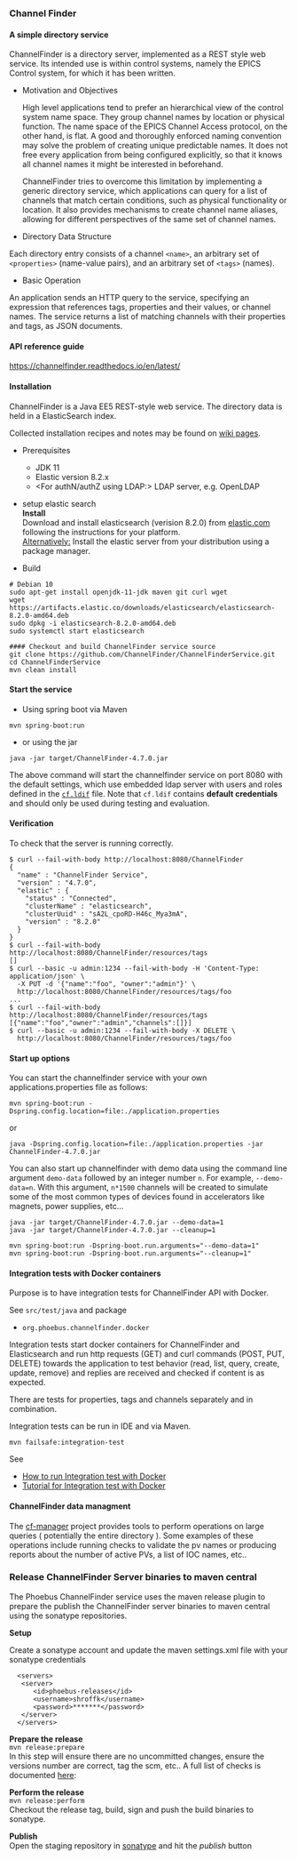### Channel Finder

#### A simple directory service

  ChannelFinder is a directory server, implemented as a REST style web service.
Its intended use is within control systems, namely the EPICS Control system, for which it has been written.

* Motivation and Objectives

  High level applications tend to prefer an hierarchical view of the control system name space. They group channel names by location or physical function. The name space of the EPICS Channel Access protocol, on the other hand, is flat. A good and thoroughly enforced naming convention may solve the problem of creating unique predictable names. It does not free every application from being configured explicitly, so that it knows all channel names it might be interested in beforehand.

  ChannelFinder tries to overcome this limitation by implementing a generic directory service, which applications can query for a list of channels that match certain conditions, such as physical functionality or location. It also provides mechanisms to create channel name aliases, allowing for different perspectives of the same set of channel names.

* Directory Data Structure

 Each directory entry consists of a channel `<name>`, an arbitrary set of `<properties>` (name-value pairs), and an arbitrary set of `<tags>` (names).

* Basic Operation

 An application sends an HTTP query to the service, specifying an expression that references tags, properties and their values, or channel names. The service returns a list of matching channels with their properties and tags, as JSON documents.


#### API reference guide

https://channelfinder.readthedocs.io/en/latest/

#### Installation

ChannelFinder is a Java EE5 REST-style web service. The directory data is held in a ElasticSearch index.

Collected installation recipes and notes may be found on [wiki pages](https://github.com/ChannelFinder/ChannelFinder-SpringBoot/wiki).

* Prerequisites

  * JDK 11
  * Elastic version 8.2.x
  * <For authN/authZ using LDAP:> LDAP server, e.g. OpenLDAP

* setup elastic search  
  **Install**  
  Download and install elasticsearch (verision 8.2.0) from [elastic.com](https://www.elastic.co/downloads/past-releases/elasticsearch-8-2-0)
  following the instructions for your platform.\
  <Alternatively:> Install the elastic server from your distribution using a package manager.  
  
* Build 
```
# Debian 10
sudo apt-get install openjdk-11-jdk maven git curl wget
wget https://artifacts.elastic.co/downloads/elasticsearch/elasticsearch-8.2.0-amd64.deb
sudo dpkg -i elasticsearch-8.2.0-amd64.deb
sudo systemctl start elasticsearch

#### Checkout and build ChannelFinder service source
git clone https://github.com/ChannelFinder/ChannelFinderService.git
cd ChannelFinderService
mvn clean install

``` 

#### Start the service  

* Using spring boot via Maven

```
mvn spring-boot:run
```

* or using the jar

```
java -jar target/ChannelFinder-4.7.0.jar
```

The above command will start the channelfinder service on port 8080 with the default settings,
which use embedded ldap server with users and roles defined in the [`cf.ldif`](src/main/resources/cf.ldif) file.
Note that `cf.ldif` contains **default credentials** and should only be used during testing and evaluation.

#### Verification

To check that the server is running correctly.

```
$ curl --fail-with-body http://localhost:8080/ChannelFinder
{
  "name" : "ChannelFinder Service",
  "version" : "4.7.0",
  "elastic" : {
    "status" : "Connected",
    "clusterName" : "elasticsearch",
    "clusterUuid" : "sA2L_cpoRD-H46c_Mya3mA",
    "version" : "8.2.0"
  }
}
$ curl --fail-with-body http://localhost:8080/ChannelFinder/resources/tags
[]
$ curl --basic -u admin:1234 --fail-with-body -H 'Content-Type: application/json' \
  -X PUT -d '{"name":"foo", "owner":"admin"}' \
  http://localhost:8080/ChannelFinder/resources/tags/foo
...
$ curl --fail-with-body http://localhost:8080/ChannelFinder/resources/tags
[{"name":"foo","owner":"admin","channels":[]}]
$ curl --basic -u admin:1234 --fail-with-body -X DELETE \
  http://localhost:8080/ChannelFinder/resources/tags/foo
```

#### Start up options  

You can start the channelfinder service with your own applications.properties file as follows:  

```
mvn spring-boot:run -Dspring.config.location=file:./application.properties
```
or  
```
java -Dspring.config.location=file:./application.properties -jar ChannelFinder-4.7.0.jar
```

You can also start up channelfinder with demo data using the command line argument `demo-data` followed by an integer number `n`. For example, `--demo-data=n`. With this argument, `n*1500` channels will be created to simulate some of the most common types of devices found in accelerators like magnets, power supplies, etc...  

```
java -jar target/ChannelFinder-4.7.0.jar --demo-data=1
java -jar target/ChannelFinder-4.7.0.jar --cleanup=1
```
  
```
mvn spring-boot:run -Dspring-boot.run.arguments="--demo-data=1"
mvn spring-boot:run -Dspring-boot.run.arguments="--cleanup=1"
```

#### Integration tests with Docker containers

Purpose is to have integration tests for ChannelFinder API with Docker.

See `src/test/java` and package
* `org.phoebus.channelfinder.docker`

Integration tests start docker containers for ChannelFinder and Elasticsearch and run http requests (GET) and curl commands (POST, PUT, DELETE) towards the application to test behavior (read, list, query, create, update, remove) and replies are received and checked if content is as expected.

There are tests for properties, tags and channels separately and in combination.

Integration tests can be run in IDE and via Maven.

```
mvn failsafe:integration-test
```

See
* [How to run Integration test with Docker](INTEGRATIONTEST_DOCKER_RUN.md)
* [Tutorial for Integration test with Docker](INTEGRATIONTEST_DOCKER_TUTORIAL.md)

#### ChannelFinder data managment

The [cf-manager](https://github.com/ChannelFinder/cf-manager) project provides tools to perform operations on large queries ( potentially the entire directory ).
Some examples of these operations include running checks to validate the pv names or producing reports about the number of active PVs, a list of IOC names, etc..

### Release ChannelFinder Server binaries to maven central

The Phoebus ChannelFinder service uses the maven release plugin to prepare the publish the ChannelFinder server binaries to maven central
using the sonatype repositories.

**Setup**

Create a sonatype account and update the maven settings.xml file with your sonatype credentials

```
  <servers>
   <server>
      <id>phoebus-releases</id>
      <username>shroffk</username>
      <password>*******</password>
   </server>
  </servers>
```

**Prepare the release**  
`mvn release:prepare`  
In this step will ensure there are no uncommitted changes, ensure the versions number are correct, tag the scm, etc..
A full list of checks is documented [here](https://maven.apache.org/maven-release/maven-release-plugin/examples/prepare-release.html):

**Perform the release**  
`mvn release:perform`  
Checkout the release tag, build, sign and push the build binaries to sonatype.

**Publish**  
Open the staging repository in [sonatype](https://s01.oss.sonatype.org/#stagingRepositories) and hit the *publish* button
